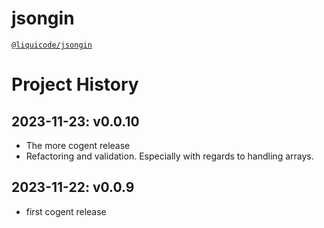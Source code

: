 # jsongin
[`@liquicode/jsongin`](https://github.com/liquicode/jsongin)


# Project History


2023-11-23: v0.0.10
---------------------------------------------------------------------

- The more cogent release
- Refactoring and validation. Especially with regards to handling arrays.


2023-11-22: v0.0.9
---------------------------------------------------------------------

- first cogent release

